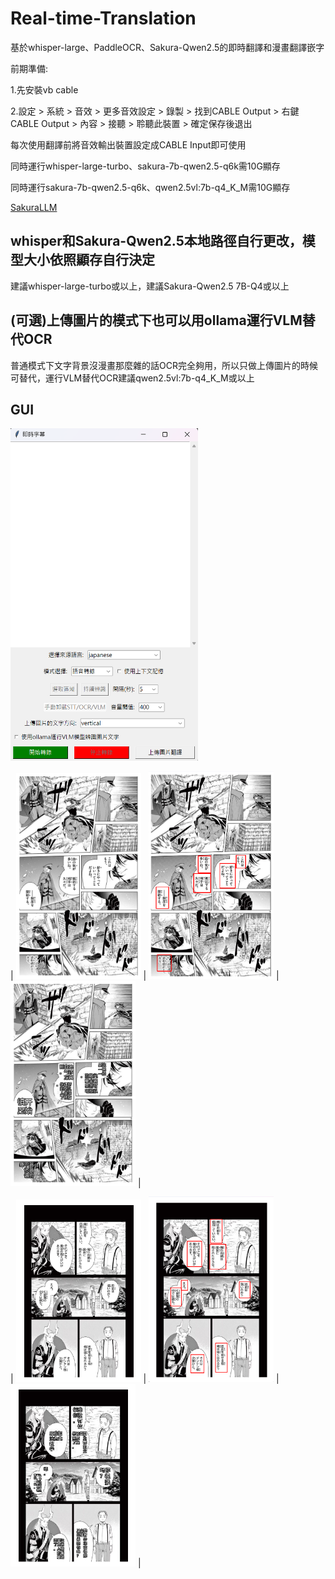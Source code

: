# Real-time-Translation
基於whisper-large、PaddleOCR、Sakura-Qwen2.5的即時翻譯和漫畫翻譯嵌字

前期準備:

1.先安裝vb cable  

2.設定 > 系統 > 音效 > 更多音效設定 > 錄製 > 找到CABLE Output > 右鍵CABLE Output > 內容 > 接聽 > 聆聽此裝置 > 確定保存後退出

每次使用翻譯前將音效輸出裝置設定成CABLE Input即可使用

同時運行whisper-large-turbo、sakura-7b-qwen2.5-q6k需10G顯存

同時運行sakura-7b-qwen2.5-q6k、qwen2.5vl:7b-q4_K_M需10G顯存

[SakuraLLM](https://huggingface.co/SakuraLLM)
## whisper和Sakura-Qwen2.5本地路徑自行更改，模型大小依照顯存自行決定
建議whisper-large-turbo或以上，建議Sakura-Qwen2.5 7B-Q4或以上

## (可選)上傳圖片的模式下也可以用ollama運行VLM替代OCR
普通模式下文字背景沒漫畫那麼雜的話OCR完全夠用，所以只做上傳圖片的時候可替代，運行VLM替代OCR建議qwen2.5vl:7b-q4_K_M或以上

## GUI
<img src="example.png" width="300"/>

| <img src="1-1.png" width="200"/> | <img src="1-2.png" width="200"/> | <img src="1-3.png" width="200"/> |

| <img src="2-1.png" width="200"/> | <img src="2-2.png" width="200"/> | <img src="2-3.png" width="200"/> |
